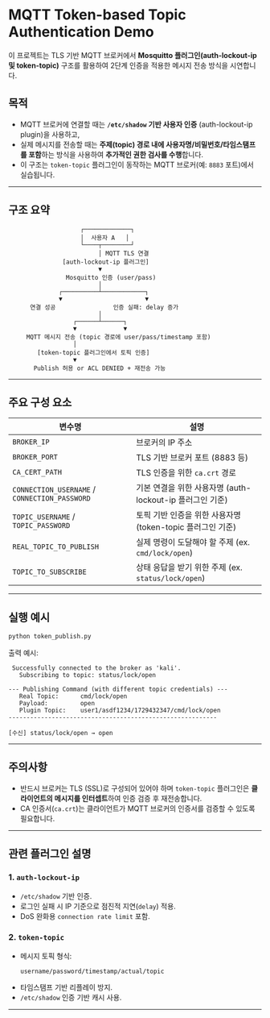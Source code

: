 # MQTT Token-based Topic Authentication Demo

이 프로젝트는 TLS 기반 MQTT 브로커에서 **Mosquitto 플러그인(auth-lockout-ip 및 token-topic)** 구조를 활용하여 2단계 인증을 적용한 메시지 전송 방식을 시연합니다.

## 목적

- MQTT 브로커에 연결할 때는 **`/etc/shadow` 기반 사용자 인증** (auth-lockout-ip plugin)을 사용하고,  
- 실제 메시지를 전송할 때는 **주제(topic) 경로 내에 사용자명/비밀번호/타임스탬프를 포함**하는 방식을 사용하여 **추가적인 권한 검사를 수행**합니다.  
- 이 구조는 `token-topic` 플러그인이 동작하는 MQTT 브로커(예: `8883` 포트)에서 실습됩니다.

---

## 구조 요약

```
                    ┌─────────────┐
                    │  사용자 A   │
                    └────┬────────┘
                         │ MQTT TLS 연결
               [auth-lockout-ip 플러그인]
                         ▼
                Mosquitto 인증 (user/pass)
                         │
              ┌──────────┴────────────┐
              ▼                       ▼
      연결 성공                인증 실패: delay 증가
                         │
                  ┌──────┴──────┐
                  ▼             ▼
     MQTT 메시지 전송 (topic 경로에 user/pass/timestamp 포함)
                  │
        [token-topic 플러그인에서 토픽 인증]
                  ▼
       Publish 허용 or ACL DENIED + 재전송 가능
```

---

## 주요 구성 요소

| 변수명 | 설명 |
|--------|------|
| `BROKER_IP` | 브로커의 IP 주소 |
| `BROKER_PORT` | TLS 기반 브로커 포트 (8883 등) |
| `CA_CERT_PATH` | TLS 인증을 위한 `ca.crt` 경로 |
| `CONNECTION_USERNAME` / `CONNECTION_PASSWORD` | 기본 연결을 위한 사용자명 (auth-lockout-ip 플러그인 기준) |
| `TOPIC_USERNAME` / `TOPIC_PASSWORD` | 토픽 기반 인증을 위한 사용자명 (token-topic 플러그인 기준) |
| `REAL_TOPIC_TO_PUBLISH` | 실제 명령이 도달해야 할 주제 (ex. `cmd/lock/open`) |
| `TOPIC_TO_SUBSCRIBE` | 상태 응답을 받기 위한 주제 (ex. `status/lock/open`) |

---

## 실행 예시

```bash
python token_publish.py
```

출력 예시:

```
 Successfully connected to the broker as 'kali'.
   Subscribing to topic: status/lock/open

--- Publishing Command (with different topic credentials) ---
   Real Topic:      cmd/lock/open
   Payload:         open
   Plugin Topic:    user1/asdf1234/1729432347/cmd/lock/open
----------------------------------------------------------

[수신] status/lock/open → open
```

---

## 주의사항

- 반드시 브로커는 TLS (SSL)로 구성되어 있어야 하며 `token-topic` 플러그인은 **클라이언트의 메시지를 인터셉트**하여 인증 검증 후 재전송합니다.
- CA 인증서(`ca.crt`)는 클라이언트가 MQTT 브로커의 인증서를 검증할 수 있도록 필요합니다.

---

## 관련 플러그인 설명

### 1. `auth-lockout-ip`
- `/etc/shadow` 기반 인증.
- 로그인 실패 시 IP 기준으로 점진적 지연(`delay`) 적용.
- DoS 완화용 `connection rate limit` 포함.

### 2. `token-topic`
- 메시지 토픽 형식:  
  ```
  username/password/timestamp/actual/topic
  ```
- 타임스탬프 기반 리플레이 방지.
- `/etc/shadow` 인증 기반 캐시 사용.

---
